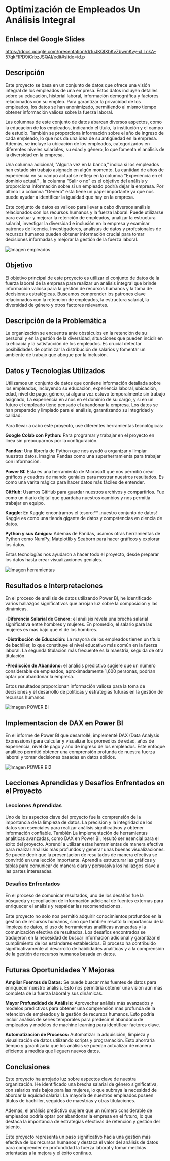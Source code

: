 # Optimización de Empleados Un Análisis Integral
## Enlace del Google Slides
https://docs.google.com/presentation/d/1uJKQIXbKvZbwmKvy-xLLnkA-57qkFIPD9iCrbzJSQAI/edit#slide=id.p

## Descripción
Este proyecto se basa en un conjunto de datos que ofrece una visión integral de los empleados de una empresa. Estos datos incluyen detalles sobre su educación, historial laboral, información demográfica y factores relacionados con su empleo. Para garantizar la privacidad de los empleados, los datos se han anonimizado, permitiendo al mismo tiempo obtener información valiosa sobre la fuerza laboral.

Las columnas de este conjunto de datos abarcan diversos aspectos, como la educación de los empleados, indicando el título, la institución y el campo de estudio. También se proporciona información sobre el año de ingreso de cada empleado, lo que nos da una idea de su antigüedad en la empresa. Además, se incluye la ubicación de los empleados, categorizados en diferentes niveles salariales, su edad y género, lo que fomenta el análisis de la diversidad en la empresa.

Una columna adicional, "Alguna vez en la banca," indica si los empleados han estado sin trabajo asignado en algún momento. La cantidad de años de experiencia en su campo actual se refleja en la columna "Experiencia en el dominio actual." , la columna "Salir o no" es el objetivo del análisis y proporciona información sobre si un empleado podría dejar la empresa. Por último La columna "Genero" esta tiene un papel importante ya que nos puede ayudar a identificar la igualdad que hay en la empresa.

Este conjunto de datos es valioso para llevar a cabo diversos análisis relacionados con los recursos humanos y la fuerza laboral. Puede utilizarse para evaluar y mejorar la retención de empleados, analizar la estructura salarial, investigar la diversidad e inclusión en la empresa y examinar patrones de licencia. Investigadores, analistas de datos y profesionales de recursos humanos pueden obtener información crucial para tomar decisiones informadas y mejorar la gestión de la fuerza laboral.

![Imagen empleados](https://github.com/sarad108/AnalisisDeDatos/blob/5cca9201e101ea9517c34d4a2635bb7f7a0d2849/empleados.png)

## Objetivo
El objetivo principal de este proyecto es utilizar el conjunto de datos de la fuerza laboral de la empresa para realizar un análisis integral que brinde información valiosa para la gestión de recursos humanos y la toma de decisiones estratégicas.
Buscamos comprender los patrones clave relacionados con la retención de empleados, la estructura salarial, la diversidad de género y otros factores relevantes.

## Descripción de la Problemática
La organización se encuentra ante obstáculos en la retención de su personal y en la gestión de la diversidad, situaciones que pueden incidir en la eficacia y la satisfacción de los empleados. Es crucial detectar posibilidades de optimizar la distribución de salarios y fomentar un ambiente de trabajo que abogue por la inclusión.

## Datos y Tecnologías Utilizados

Utilizamos un conjunto de datos que contiene información detallada sobre los empleados, incluyendo su educación, experiencia laboral, ubicación, edad, nivel de pago, género, si alguna vez estuvo temporalmente sin trabajo asignado, La experiencia en años en el dominio de su cargo, y si en un futuro el empleado tiene pensado el abandonar la empresa.
Los datos se han preparado y limpiado para el análisis, garantizando su integridad y calidad.

Para llevar a cabo este proyecto, use diferentes herramientas tecnológicas:

**Google Colab con Python:** Para programar y trabajar en el proyecto en línea sin preocuparnos por la configuración.

**Pandas:** Una librería de Python que nos ayudó a organizar y limpiar nuestros datos. Imagina Pandas como una superherramienta para trabajar con información.

**Power BI:** Esta es una herramienta de Microsoft que nos permitió crear gráficos y cuadros de mando geniales para mostrar nuestros resultados. Es como una varita mágica para hacer datos más fáciles de entender.

**GitHub:** Usamos GitHub para guardar nuestros archivos y compartirlos. Fue como un diario digital que guardaba nuestros cambios y nos permitía trabajar en equipo.

**Kaggle:** En Kaggle encontramos el tesoro:** ¡nuestro conjunto de datos! Kaggle es como una tienda gigante de datos y competencias en ciencia de datos.

**Python y sus Amigos:** Además de Pandas, usamos otras herramientas de Python como NumPy, Matplotlib y Seaborn para hacer gráficos y explorar los datos.

Estas tecnologías nos ayudaron a hacer todo el proyecto, desde preparar los datos hasta crear visualizaciones geniales.

![Imagen herramientas](https://github.com/sarad108/AnalisisDeDatos/blob/09be5dba291d83b0a132ce610c42b4555e32848a/Captura%20de%20pantalla%202023-10-10%20220740.png)

## Resultados e Interpretaciones

En el proceso de análisis de datos utilizando Power BI, he identificado varios hallazgos significativos que arrojan luz sobre la composición y las dinámicas.

**-Diferencia Salarial de Género:** el análisis revela una brecha salarial significativa entre hombres y mujeres. En promedio, el salario para las mujeres es más bajo que el de los hombres. 

**-Distribución de Educación:** La mayoría de los empleados tienen un título de bachiller, lo que constituye el nivel educativo más común en la fuerza laboral. La segunda titulación más frecuente es la maestría, seguida de otra titulación.

**-Predicción de Abandono:** el análisis predictivo sugiere que un número considerable de empleados, aproximadamente 1,600 personas, podrían optar por abandonar la empresa. 

Estos resultados proporcionan información valiosa para la toma de decisiones y el desarrollo de políticas y estrategias futuras en la gestión de recursos humanos. 

![Imagen POWER BI](https://github.com/sarad108/AnalisisDeDatos/blob/442145091e2de824b9b76b0f67f6f2c0f5c96949/Captura%20de%20pantalla%202023-10-10%20225651.png)

## Implementacion de DAX en Power BI
En el informe de Power BI que desarrollé, implementé DAX (Data Analysis Expressions) para calcular y visualizar los promedios de edad, años de experiencia, nivel de pago y año de ingreso de los empleados. Este enfoque analítico permitió obtener una comprensión profunda de nuestra fuerza laboral y tomar decisiones basadas en datos sólidos.

![Imagen POWER BI2](https://github.com/sarad108/AnalisisDeDatos/blob/91f3f99ca004c79e8a3c4a1bad28c52ee4068d19/Captura%20de%20pantalla%202023-10-11%20012257.png)

## Lecciones Aprendidas y Desafíos Enfrentados en el Proyecto 

### Lecciones Aprendidas
Uno de los aspectos clave del proyecto fue la comprensión de la importancia de la limpieza de datos. La precisión y la integridad de los datos son esenciales para realizar análisis significativos y obtener información confiable. También La implementación de herramientas analíticas avanzadas, como DAX en Power BI, resultó ser esencial para el éxito del proyecto. Aprendí a utilizar estas herramientas de manera efectiva para realizar análisis más profundos y generar unas buenas visualizaciones. Se puede decir que la presentación de resultados de manera efectiva se convirtió en una lección importante. Aprendí a estructurar las gráficas y tablas para comunicar de manera clara y persuasiva los hallazgos clave a las partes interesadas.


### Desafíos Enfrentados
En el proceso de comunicar resultados, uno de los desafíos fue la búsqueda y recopilación de información adicional de fuentes externas para enriquecer el análisis y respaldar las recomendaciones.

Este proyecto no solo nos permitió adquirir conocimientos profundos en la gestión de recursos humanos, sino que también resaltó la importancia de la limpieza de datos, el uso de herramientas analíticas avanzadas y la comunicación efectiva de resultados. Los desafíos encontrados se tradujeron en la necesidad de buscar información adicional y garantizar el cumplimiento de los estándares establecidos. El proceso ha contribuido significativamente al desarrollo de habilidades analíticas y a la comprensión de la gestión de recursos humanos basada en datos.


## Futuras Oportunidades Y Mejoras

**Ampliar Fuentes de Datos:** Se puede buscar más fuentes de datos para enriquecer nuestro análisis. Esto nos permitiría obtener una visión aún más completa de la fuerza laboral y sus dinámicas.

**Mayor Profundidad de Análisis:** Aprovechar análisis más avanzados y modelos predictivos para obtener una comprensión más profunda de la retención de empleados y la gestión de recursos humanos. Esto podría incluir análisis de series temporales para predecir el abandono de empleados y modelos de machine learning para identificar factores clave.

**Automatización de Procesos:** Automatizar la adquisición, limpieza y visualización de datos utilizando scripts y programación. Esto ahorraría tiempo y garantizaría que los análisis se puedan actualizar de manera eficiente a medida que lleguen nuevos datos.

## Conclusiones
Este proyecto ha arrojado luz sobre aspectos clave de nuestra organización. He identificado una brecha salarial de género significativa, con salarios más bajos para las mujeres, lo que subraya la necesidad de abordar la equidad salarial. La mayoría de nuestros empleados poseen títulos de bachiller, seguidos de maestrías y otras titulaciones.

Además, el análisis predictivo sugiere que un número considerable de empleados podría optar por abandonar la empresa en el futuro, lo que destaca la importancia de estrategias efectivas de retención y gestión del talento.

Este proyecto representa un paso significativo hacia una gestión más efectiva de los recursos humanos y destaca el valor del análisis de datos para comprender en profundidad la fuerza laboral y tomar medidas orientadas a la mejora y el éxito continuo.
